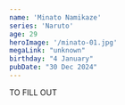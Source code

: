 ```yaml
---
name: 'Minato Namikaze'
series: 'Naruto'
age: 29
heroImage: '/minato-01.jpg'
megaLink: "unknown"
birthday: "4 January"
pubDate: "30 Dec 2024"
---
```

TO FILL OUT